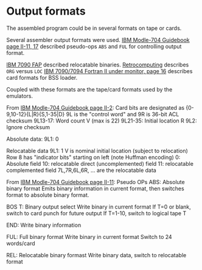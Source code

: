 # Output formats

The assembled program could be in several formats on tape or cards.

Several assembler output formats were used.
[IBM Modle-704 Guidebook page II-11, 17](https://escholarship.org/content/qt4cn1c702/qt4cn1c702.pdf) described pseudo-ops `ABS` and `FUL` for controlling output format.

[IBM 7090 FAP](http://www.bitsavers.org/pdf/ibm/7090/C28-6235-2_7090_FAP.pdf#page=67) described relocatable binaries.
[Retrocomputing](https://retrocomputing.stackexchange.com/questions/19574/why-have-both-the-org-and-loc-pseudo-operations-in-the-share-symbolic-fortran-as) describes `ORG` versus `LOC`
[IBM 7090/7094 Fortran II under monitor, page 16](https://bitsavers.org/pdf/ibm/7090/C28-6066-6_FORTRANII_oper.pdf) describes card formats for BSS loader.

Coupled with these formats are the tape/card formats used by the emulators.

From [IBM Modle-704 Guidebook page II-2](https://escholarship.org/content/qt4cn1c702/qt4cn1c702.pdf):
Card bits are designated as {0-9,10-12}{L|R}{S,1-35|D}
9L is the "control word" and 9R is 36-bit ACL checksum
9L13-17: Word count V (max is 22)
9L21-35: Initial location R
9L2: Ignore checksum

Absolute data:
9L1: 0

Relocatable data
9L1: 1
V is nominal initial location (subject to relocation)
Row 8 has "indicator bits" starting on left (note Huffman encoding)
0: Absolute field
10: relocatable direct (uncomplemented) field
11: relocatable complemented field
7L,7R,6L,6R, ... are the relocatable data

From [IBM Modle-704 Guidebook page II-11](https://escholarship.org/content/qt4cn1c702/qt4cn1c702.pdf):
Pseudo OPs
ABS: Absolute binary format
Emits binary information in current format, then switches format to absolute binary format.

BOS T: Binary output select
Write binary in current format
If T=0 or blank, switch to card punch for future output
If T=1-10, switch to logical tape T

END: Write binary information

FUL: Full binary format
Write binary in current format
Switch to 24 words/card

REL: Relocatable binary formast
Write binary data, switch to relocatable format